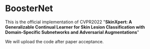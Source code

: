 # BoosterNet
This is the official implementation of CVPR2022 "**SkinXpert: A Generalizable Continual Learner for Skin Lesion Classification with
Domain-Specific Subnetworks and Adversarial Augmentations**"

We will upload the code after paper acceptance.
